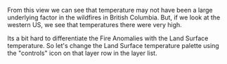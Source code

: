<p>From this view we can see that temperature may not have been a large underlying factor in the wildfires in British Columbia. But, if we look at the western US, we see that temperatures there were very high.</p>

<p>Its a bit hard to differentiate the Fire Anomalies with the Land Surface temperature. So let's change the Land Surface temperature palette using the "controls" icon on that layer row in the layer list.</p>
